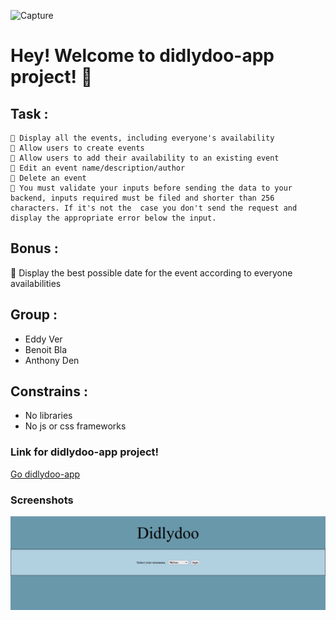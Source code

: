 
![Capture](https://github.com/becodeorg/CRL-Wilson-1/raw/master/1.TRAIL/2.The-Hill/Projects/3.Didlydoo/logo.png)
# Hey! Welcome to didlydoo-app project! 👋


## Task  :

    🌱 Display all the events, including everyone's availability
    🌱 Allow users to create events
    🌱 Allow users to add their availability to an existing event
    🌱 Edit an event name/description/author
    🌱 Delete an event
    🌱 You must validate your inputs before sending the data to your backend, inputs required must be filed and shorter than 256 characters. If it's not the  case you don't send the request and display the appropriate error below the input.


## Bonus :
🌼 Display the best possible date for the event according to everyone availabilities

## Group :
- Eddy Ver
- Benoit Bla
- Anthony Den

## Constrains :
- No libraries
- No js or css frameworks

### Link for didlydoo-app project!

<a href ="https://eddyver.github.io/didlydoo-app/main/client/index.html"> Go didlydoo-app</a>

### Screenshots

![didlydoo-app](https://github.com/EddyVer/didlydoo-app/blob/dev.denis/client/assets/Pictures/BASE.png)
